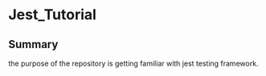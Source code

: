 # Jest_Tutorial

## Summary

the purpose of the repository is getting familiar with jest testing framework.
